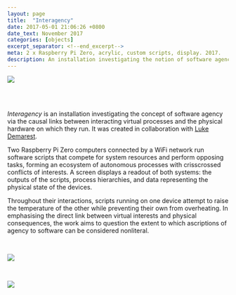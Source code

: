 ```yaml
---
layout: page
title:  "Interagency"
date: 2017-05-01 21:06:26 +0800
date_text: November 2017
categories: [objects]
excerpt_separator: <!--end_excerpt-->
meta: 2 x Raspberry Pi Zero, acrylic, custom scripts, display. 2017.
description: An installation investigating the notion of software agency via the causal links between virtual processes and physical hardware.
---
```


![]({{site.baseurl}}/assets/img/interagency/lead.jpg)

<br />
<br />

_Interagency_ is an installation investigating the concept of software agency via the causal links between interacting virtual processes and the physical hardware on which they run. It was created in collaboration with [Luke Demarest](http://demare.st/).

Two Raspberry Pi Zero computers connected by a WiFi network run software scripts that compete for system resources and perform opposing tasks, forming an ecosystem of autonomous processes with crisscrossed conflicts of interests. A screen displays a readout of both systems: the outputs of the scripts, process hierarchies, and data representing the physical state of the devices.

Throughout their interactions, scripts running on one device attempt to raise the temperature of the other while preventing their own from overheating. In emphasising the direct link between virtual interests and physical consequences, the work aims to question the extent to which ascriptions of agency to software can be considered nonliteral.

<br />

![]({{site.baseurl}}/assets/img/interagency/top.jpg)

<br />

![]({{site.baseurl}}/assets/img/interagency/stand.jpg)

